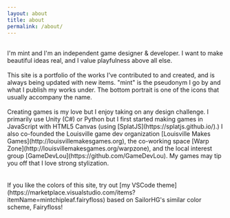 ```yaml
---
layout: about
title: about
permalink: /about/
---
```


<br/>
I'm mint and I'm an independent game designer & developer. I want to make beautiful ideas real, and I value playfulness above all else.
<br/>
<br/>
This site is a portfolio of the works I’ve contributed to and created, and is always being updated with new items. "mint" is the pseudonym I go by and what I publish my works under. The bottom portrait is one of the icons that usually accompany the name.
<br/>
<br/>
Creating games is my love but I enjoy taking on any design challenge. I primarily use Unity (C#) or Python but I first started making games in JavaScript with HTML5 Canvas (using [SplatJS](https://splatjs.github.io/).) I also co-founded the Louisville game dev organization [Louisville Makes Games](http://louisvillemakesgames.org), the co-working space [Warp Zone](http://louisvillemakesgames.org/warpzone), and the local interest group [GameDevLou](https://github.com/GameDevLou). My games may tip you off that I love strong stylization.
<br/>
<br/>
<div class="separator-top"></div>
<br/>
If you like the colors of this site, try out [my VSCode theme](https://marketplace.visualstudio.com/items?itemName=mintchipleaf.fairyfloss) based on SailorHG's similar color scheme, Fairyfloss!